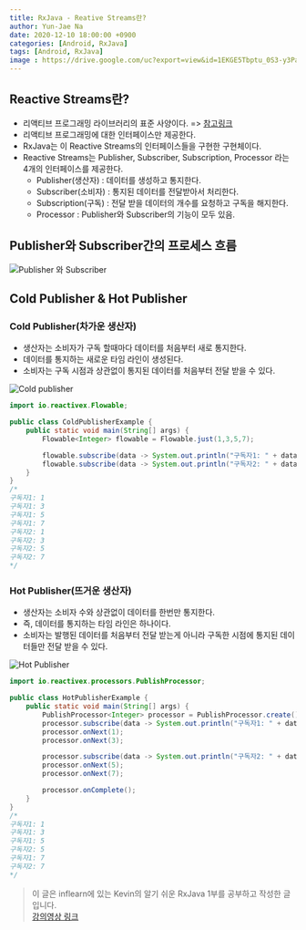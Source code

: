```yaml
---
title: RxJava - Reative Streams란?
author: Yun-Jae Na
date: 2020-12-10 18:00:00 +0900
categories: [Android, RxJava]
tags: [Android, RxJava]
image : https://drive.google.com/uc?export=view&id=1EKGE5Tbptu_0S3-y3Pazr-1vSTtfNy1K
---
```


## Reactive Streams란?

- 리액티브 프로그래밍 라이브러리의 표준 사양이다. => [참고링크](https://github.com/reactive-streams/reactive-streams-jvm/)
- 리액티브 프로그래밍에 대한 인터페이스만 제공한다.
- RxJava는 이 Reactive Streams의 인터페이스들을 구현한 구현체이다.
- Reactive Streams는 Publisher, Subscriber, Subscription, Processor 라는 4개의 인터페이스를 제공한다.
  - Publisher(생산자) : 데이터를 생성하고 통지한다.
  - Subscriber(소비자) : 통지된 데이터를 전달받아서 처리한다.
  - Subscription(구독) : 전달 받을 데이터의 개수를 요청하고 구독을 해지한다.
  - Processor : Publisher와 Subscriber의 기능이 모두 있음.

## Publisher와 Subscriber간의 프로세스 흐름

![Publisher 와 Subscriber](https://drive.google.com/uc?export=view&id=1P-Lu-1uY-YN38Yo_t-cER6in9dtX9TG_)

## Cold Publisher & Hot Publisher

### Cold Publisher(차가운 생산자)

- 생산자는 소비자가 구독 할때마다 데이터를 처음부터 새로 통지한다.
- 데이터를 통지하는 새로운 타임 라인이 생성된다.
- 소비자는 구독 시점과 상관없이 통지된 데이터를 처음부터 전달 받을 수 있다.

![Cold publisher](https://drive.google.com/uc?export=view&id=1gcWrn7kVkZqiwIf_si1MA3CjRUElwnyi)


```java
import io.reactivex.Flowable;

public class ColdPublisherExample {
    public static void main(String[] args) {
        Flowable<Integer> flowable = Flowable.just(1,3,5,7);

        flowable.subscribe(data -> System.out.println("구독자1: " + data));
        flowable.subscribe(data -> System.out.println("구독자2: " + data));
    }
}
/*
구독자1: 1
구독자1: 3
구독자1: 5
구독자1: 7
구독자2: 1
구독자2: 3
구독자2: 5
구독자2: 7
*/
```

### Hot Publisher(뜨거운 생산자)

- 생산자는 소비자 수와 상관없이 데이터를 한번만 통지한다.
- 즉, 데이터를 통지하는 타임 라인은 하나이다.
- 소비자는 발행된 데이터를 처음부터 전달 받는게 아니라 구독한 시점에 통지된 데이터들만 전달 받을 수 있다.

![Hot Publisher](https://drive.google.com/uc?export=view&id=1ZxusWKCyiomzyBn7nLcWDFP3L4bjPt21)

```java
import io.reactivex.processors.PublishProcessor;

public class HotPublisherExample {
    public static void main(String[] args) {
        PublishProcessor<Integer> processor = PublishProcessor.create();
        processor.subscribe(data -> System.out.println("구독자1: " + data));
        processor.onNext(1);
        processor.onNext(3);

        processor.subscribe(data -> System.out.println("구독자2: " + data));
        processor.onNext(5);
        processor.onNext(7);

        processor.onComplete();
    }
}
/*
구독자1: 1
구독자1: 3
구독자1: 5
구독자2: 5
구독자1: 7
구독자2: 7
*/
```


> 이 글은 inflearn에 있는 Kevin의 알기 쉬운 RxJava 1부를 공부하고 작성한 글입니다.   
> [강의영상 링크](https://www.inflearn.com/course/%EC%9E%90%EB%B0%94-%EB%A6%AC%EC%95%A1%ED%8B%B0%EB%B8%8C%ED%94%84%EB%A1%9C%EA%B7%B8%EB%9E%98%EB%B0%8D-1#description)
